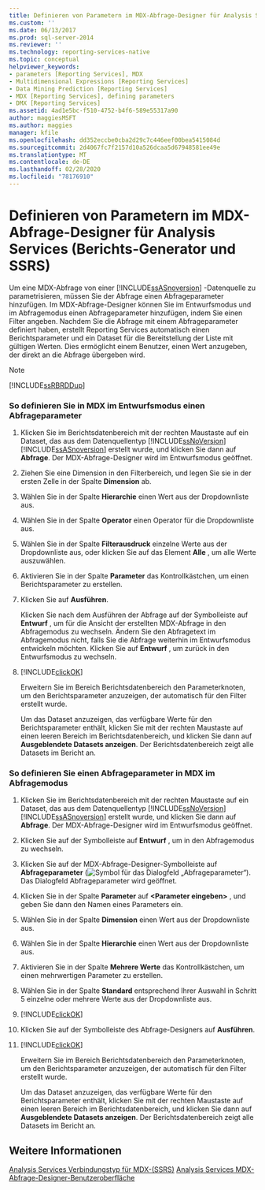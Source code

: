 ```yaml
---
title: Definieren von Parametern im MDX-Abfrage-Designer für Analysis Services (Berichts-Generator und SSRS) | Microsoft-Dokumentation
ms.custom: ''
ms.date: 06/13/2017
ms.prod: sql-server-2014
ms.reviewer: ''
ms.technology: reporting-services-native
ms.topic: conceptual
helpviewer_keywords:
- parameters [Reporting Services], MDX
- Multidimensional Expressions [Reporting Services]
- Data Mining Prediction [Reporting Services]
- MDX [Reporting Services], defining parameters
- DMX [Reporting Services]
ms.assetid: 4ad1e5bc-f510-4752-b4f6-589e55317a90
author: maggiesMSFT
ms.author: maggies
manager: kfile
ms.openlocfilehash: dd352eccbe0cba2d29c7c446eef00bea5415084d
ms.sourcegitcommit: 2d4067fc7f2157d10a526dcaa5d67948581ee49e
ms.translationtype: MT
ms.contentlocale: de-DE
ms.lasthandoff: 02/28/2020
ms.locfileid: "78176910"
---
```

# <a name="define-parameters-in-the-mdx-query-designer-for-analysis-services-report-builder-and-ssrs"></a>Definieren von Parametern im MDX-Abfrage-Designer für Analysis Services (Berichts-Generator und SSRS)
  Um eine MDX-Abfrage von einer [!INCLUDE[ssASnoversion](../../../includes/ssasnoversion-md.md)] -Datenquelle zu parametrisieren, müssen Sie der Abfrage einen Abfrageparameter hinzufügen. Im MDX-Abfrage-Designer können Sie im Entwurfsmodus und im Abfragemodus einen Abfrageparameter hinzufügen, indem Sie einen Filter angeben. Nachdem Sie die Abfrage mit einem Abfrageparameter definiert haben, erstellt Reporting Services automatisch einen Berichtsparameter und ein Dataset für die Bereitstellung der Liste mit gültigen Werten. Dies ermöglicht einem Benutzer, einen Wert anzugeben, der direkt an die Abfrage übergeben wird.

> [!NOTE]
>  [!INCLUDE[ssRBRDDup](../../includes/ssrbrddup-md.md)]

### <a name="to-define-a-query-parameter-in-mdx-in-design-mode"></a>So definieren Sie in MDX im Entwurfsmodus einen Abfrageparameter

1.  Klicken Sie im Berichtsdatenbereich mit der rechten Maustaste auf ein Dataset, das aus dem Datenquellentyp [!INCLUDE[ssNoVersion](../../../includes/ssnoversion-md.md)] [!INCLUDE[ssASnoversion](../../../includes/ssasnoversion-md.md)] erstellt wurde, und klicken Sie dann auf **Abfrage**. Der MDX-Abfrage-Designer wird im Entwurfsmodus geöffnet.

2.  Ziehen Sie eine Dimension in den Filterbereich, und legen Sie sie in der ersten Zelle in der Spalte **Dimension** ab.

3.  Wählen Sie in der Spalte **Hierarchie** einen Wert aus der Dropdownliste aus.

4.  Wählen Sie in der Spalte **Operator** einen Operator für die Dropdownliste aus.

5.  Wählen Sie in der Spalte **Filterausdruck** einzelne Werte aus der Dropdownliste aus, oder klicken Sie auf das Element **Alle** , um alle Werte auszuwählen.

6.  Aktivieren Sie in der Spalte **Parameter** das Kontrollkästchen, um einen Berichtsparameter zu erstellen.

7.  Klicken Sie auf **Ausführen**.

     Klicken Sie nach dem Ausführen der Abfrage auf der Symbolleiste auf **Entwurf** , um für die Ansicht der erstellten MDX-Abfrage in den Abfragemodus zu wechseln. Ändern Sie den Abfragetext im Abfragemodus nicht, falls Sie die Abfrage weiterhin im Entwurfsmodus entwickeln möchten. Klicken Sie auf **Entwurf** , um zurück in den Entwurfsmodus zu wechseln.

8.  [!INCLUDE[clickOK](../../../includes/clickok-md.md)]

     Erweitern Sie im Bereich Berichtsdatenbereich den Parameterknoten, um den Berichtsparameter anzuzeigen, der automatisch für den Filter erstellt wurde.

     Um das Dataset anzuzeigen, das verfügbare Werte für den Berichtsparameter enthält, klicken Sie mit der rechten Maustaste auf einen leeren Bereich im Berichtsdatenbereich, und klicken Sie dann auf **Ausgeblendete Datasets anzeigen**. Der Berichtsdatenbereich zeigt alle Datasets im Bericht an.

### <a name="to-define-a-query-parameter-in-mdx-in-query-mode"></a>So definieren Sie einen Abfrageparameter in MDX im Abfragemodus

1.  Klicken Sie im Berichtsdatenbereich mit der rechten Maustaste auf ein Dataset, das aus dem Datenquellentyp [!INCLUDE[ssNoVersion](../../../includes/ssnoversion-md.md)] [!INCLUDE[ssASnoversion](../../../includes/ssasnoversion-md.md)] erstellt wurde, und klicken Sie dann auf **Abfrage**. Der MDX-Abfrage-Designer wird im Entwurfsmodus geöffnet.

2.  Klicken Sie auf der Symbolleiste auf **Entwurf** , um in den Abfragemodus zu wechseln.

3.  Klicken Sie auf der MDX-Abfrage-Designer-Symbolleiste auf **Abfrageparameter** (![Symbol für das Dialogfeld „Abfrageparameter“](https://docs.microsoft.com/analysis-services/analysis-services/media/iconqueryparameter.gif "Symbol für das Dialogfeld „Abfrageparameter“")). Das Dialogfeld Abfrageparameter wird geöffnet.

4.  Klicken Sie in der Spalte **Parameter** auf **\<Parameter eingeben>** , und geben Sie dann den Namen eines Parameters ein.

5.  Wählen Sie in der Spalte **Dimension** einen Wert aus der Dropdownliste aus.

6.  Wählen Sie in der Spalte **Hierarchie** einen Wert aus der Dropdownliste aus.

7.  Aktivieren Sie in der Spalte **Mehrere Werte** das Kontrollkästchen, um einen mehrwertigen Parameter zu erstellen.

8.  Wählen Sie in der Spalte **Standard** entsprechend Ihrer Auswahl in Schritt 5 einzelne oder mehrere Werte aus der Dropdownliste aus.

9. [!INCLUDE[clickOK](../../../includes/clickok-md.md)]

10. Klicken Sie auf der Symbolleiste des Abfrage-Designers auf **Ausführen**.

11. [!INCLUDE[clickOK](../../../includes/clickok-md.md)]

     Erweitern Sie im Bereich Berichtsdatenbereich den Parameterknoten, um den Berichtsparameter anzuzeigen, der automatisch für den Filter erstellt wurde.

     Um das Dataset anzuzeigen, das verfügbare Werte für den Berichtsparameter enthält, klicken Sie mit der rechten Maustaste auf einen leeren Bereich im Berichtsdatenbereich, und klicken Sie dann auf **Ausgeblendete Datasets anzeigen**. Der Berichtsdatenbereich zeigt alle Datasets im Bericht an.

## <a name="see-also"></a>Weitere Informationen
 [Analysis Services Verbindungstyp für MDX-&#40;SSRS&#41;](analysis-services-connection-type-for-mdx-ssrs.md) [Analysis Services MDX-Abfrage-Designer-Benutzeroberfläche](analysis-services-mdx-query-designer-user-interface.md)



